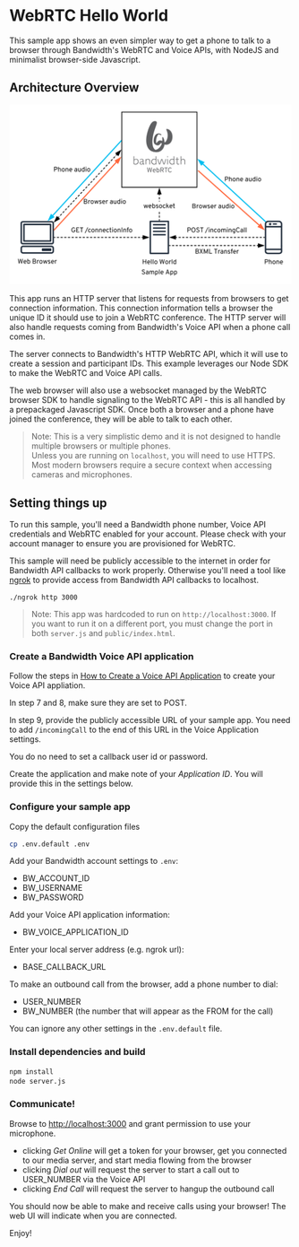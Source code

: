 # WebRTC Hello World

This sample app shows an even simpler way to get a phone to talk to a browser through Bandwidth's WebRTC and Voice APIs, with NodeJS and minimalist browser-side Javascript.

## Architecture Overview

<img src="./WebRTC Hello World.svg">

This app runs an HTTP server that listens for requests from browsers to get connection information. This connection information tells a browser the unique ID it should use to join a WebRTC conference. The HTTP server will also handle requests coming from Bandwidth's Voice API when a phone call comes in.

The server connects to Bandwidth's HTTP WebRTC API, which it will use to create a session and participant IDs. This example leverages our Node SDK to make the WebRTC and Voice API calls.

The web browser will also use a websocket managed by the WebRTC browser SDK to handle signaling to the WebRTC API - this is all handled by a prepackaged Javascript SDK. Once both a browser and a phone have joined the conference, they will be able to talk to each other.

> Note: This is a very simplistic demo and it is not designed to handle multiple browsers or multiple phones.<br/> Unless you are running on `localhost`, you will need to use HTTPS. Most modern browsers require a secure context when accessing cameras and microphones.

## Setting things up

To run this sample, you'll need a Bandwidth phone number, Voice API credentials and WebRTC enabled for your account. Please check with your account manager to ensure you are provisioned for WebRTC.

This sample will need be publicly accessible to the internet in order for Bandwidth API callbacks to work properly. Otherwise you'll need a tool like [ngrok](https://ngrok.com) to provide access from Bandwidth API callbacks to localhost.

```
./ngrok http 3000
```
> Note: This app was hardcoded to run on  `http://localhost:3000`. If you want to run it on a different port, you must change the port in both `server.js` and `public/index.html`.
### Create a Bandwidth Voice API application

Follow the steps in [How to Create a Voice API Application](https://support.bandwidth.com/hc/en-us/articles/360035060934-How-to-Create-a-Voice-API-Application-V2-) to create your Voice API appliation.

In step 7 and 8, make sure they are set to POST.

In step 9, provide the publicly accessible URL of your sample app. You need to add `/incomingCall` to the end of this URL in the Voice Application settings.

You do no need to set a callback user id or password.

Create the application and make note of your _Application ID_. You will provide this in the settings below.

### Configure your sample app

Copy the default configuration files

```bash
cp .env.default .env
```

Add your Bandwidth account settings to `.env`:
- BW_ACCOUNT_ID
- BW_USERNAME
- BW_PASSWORD

Add your Voice API application information:
- BW_VOICE_APPLICATION_ID

Enter your local server address (e.g. ngrok url):
- BASE_CALLBACK_URL

To make an outbound call from the browser, add a phone number to dial:
- USER_NUMBER
- BW_NUMBER (the number that will appear as the FROM for the call)

You can ignore any other settings in the `.env.default` file.

### Install dependencies and build

```bash
npm install
node server.js
```

### Communicate!

Browse to [http://localhost:3000](http://localhost:3000) and grant permission to use your microphone.

- clicking *Get Online* will get a token for your browser, get you connected to our media server, and start media flowing from the browser
- clicking *Dial out* will request the server to start a call out to USER_NUMBER via the Voice API
- clicking *End Call* will request the server to hangup the outbound call

You should now be able to make and receive calls using your browser! The web UI will indicate when you are connected.

Enjoy!